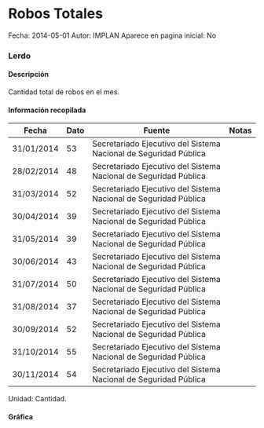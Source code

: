 Robos Totales
=====

Fecha: 2014-05-01
Autor: IMPLAN
Aparece en pagina inicial: No

### Lerdo

#### Descripción

Cantidad total de robos en el mes.

<!-- break -->

#### Información recopilada

<table class="table table-hover table-bordered matriz">
  <thead>
    <tr><th>Fecha</th><th>Dato</th><th>Fuente</th><th>Notas</th></tr>
  </thead>
  <tbody>
    <tr><td class="centrado">31/01/2014</td><td class="derecha">53</td><td>Secretariado Ejecutivo del Sistema Nacional de Seguridad Pública</td><td></td></tr>
    <tr><td class="centrado">28/02/2014</td><td class="derecha">48</td><td>Secretariado Ejecutivo del Sistema Nacional de Seguridad Pública</td><td></td></tr>
    <tr><td class="centrado">31/03/2014</td><td class="derecha">52</td><td>Secretariado Ejecutivo del Sistema Nacional de Seguridad Pública</td><td></td></tr>
    <tr><td class="centrado">30/04/2014</td><td class="derecha">39</td><td>Secretariado Ejecutivo del Sistema Nacional de Seguridad Pública</td><td></td></tr>
    <tr><td class="centrado">31/05/2014</td><td class="derecha">39</td><td>Secretariado Ejecutivo del Sistema Nacional de Seguridad Pública</td><td></td></tr>
    <tr><td class="centrado">30/06/2014</td><td class="derecha">43</td><td>Secretariado Ejecutivo del Sistema Nacional de Seguridad Pública</td><td></td></tr>
    <tr><td class="centrado">31/07/2014</td><td class="derecha">50</td><td>Secretariado Ejecutivo del Sistema Nacional de Seguridad Pública</td><td></td></tr>
    <tr><td class="centrado">31/08/2014</td><td class="derecha">37</td><td>Secretariado Ejecutivo del Sistema Nacional de Seguridad Pública</td><td></td></tr>
    <tr><td class="centrado">30/09/2014</td><td class="derecha">52</td><td>Secretariado Ejecutivo del Sistema Nacional de Seguridad Pública</td><td></td></tr>
    <tr><td class="centrado">31/10/2014</td><td class="derecha">55</td><td>Secretariado Ejecutivo del Sistema Nacional de Seguridad Pública</td><td></td></tr>
    <tr><td class="centrado">30/11/2014</td><td class="derecha">54</td><td>Secretariado Ejecutivo del Sistema Nacional de Seguridad Pública</td><td></td></tr>
  </tbody>
</table>

Unidad: Cantidad.

#### Gráfica

<div id="graficaDatos" class="grafica"></div>
<script>
  // Gráfica
  if (typeof vargraficaDatos === 'undefined') {
    vargraficaDatos = Morris.Line({
      element: 'graficaDatos',
      data: [{ fecha: '2014-01-31', dato: 53 },{ fecha: '2014-02-28', dato: 48 },{ fecha: '2014-03-31', dato: 52 },{ fecha: '2014-04-30', dato: 39 },{ fecha: '2014-05-31', dato: 39 },{ fecha: '2014-06-30', dato: 43 },{ fecha: '2014-07-31', dato: 50 },{ fecha: '2014-08-31', dato: 37 },{ fecha: '2014-09-30', dato: 52 },{ fecha: '2014-10-31', dato: 55 },{ fecha: '2014-11-30', dato: 54 }],
      xkey: 'fecha',
      ykeys: ['dato'],
      labels: ['Dato'],
      lineColors: ['#FF5B02'],
      xLabelFormat: function(d) { return d.getDate()+'/'+(d.getMonth()+1)+'/'+d.getFullYear(); },
      dateFormat: function(ts) { var d = new Date(ts); return d.getDate() + '/' + (d.getMonth() + 1) + '/' + d.getFullYear(); }
    });
  }
</script>
